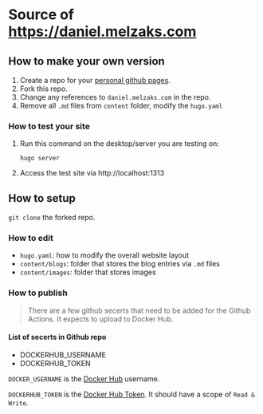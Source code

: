 # Source of https://daniel.melzaks.com

## How to make your own version

1. Create a repo for your [personal github pages](https://pages.github.com).
1. Fork this repo.
1. Change any references to `daniel.melzaks.com` in the repo.
1. Remove all `.md` files from `content` folder, modify the `hugo.yaml`

### How to test your site

1. Run this command on the desktop/server you are testing on:
	```
	hugo server
	```
1. Access the test site via http://localhost:1313

## How to setup

`git clone` the forked repo.

### How to edit

* `hugo.yaml`: how to modify the overall website layout
* `content/blogs`: folder that stores the blog entries via `.md` files
* `content/images`: folder that stores images

### How to publish

> There are a few github secerts that need to be added for the Github Actions. It expects to upload to Docker Hub.

#### List of secerts in Github repo

* DOCKERHUB_USERNAME
* DOCKERHUB_TOKEN

`DOCKER_USERNAME` is the [Docker Hub](https://hub.docker.com/) username.

`DOCKERHUB_TOKEN` is the [Docker Hub Token](https://docs.docker.com/security/for-developers/access-tokens/#create-an-access-token). It should have a scope of `Read & Write`.
